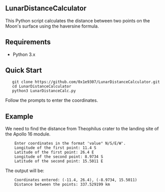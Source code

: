 ## LunarDistanceCalculator

This Python script calculates the distance between two points on the Moon's surface using the haversine formula.

## Requirements

- Python 3.x

## Quick Start

```console
   git clone https://github.com/0x1e9307/LunarDistanceCalculator.git
   cd LunarDistanceCalculator
   python3 LunarDistanceCalc.py
```

Follow the prompts to enter the coordinates.

## Example

We need to find the distance from Theophilus crater to the landing site of the Apollo 16 module.

```console
	Enter coordinates in the format 'value° N/S/E/W'.
	Longitude of the first point: 11.4 S
	Latitude of the first point: 26.4 E
	Longitude of the second point: 8.9734 S
	Latitude of the second point: 15.5011 E

```
The output will be:

```console
	Coordinates entered: (-11.4, 26.4), (-8.9734, 15.5011)
	Distance between the points: 337.529199 km
```

